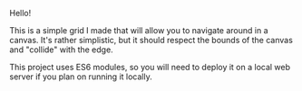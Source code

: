 Hello!

This is a simple grid I made that will allow you to navigate around in a canvas. It's rather simplistic, but it should respect the bounds of the canvas and "collide" with the edge.

This project uses ES6 modules, so you will need to deploy it on a local web server if you plan on running it locally.